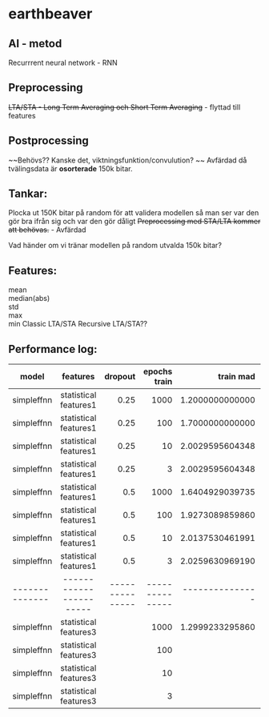 # earthbeaver

## AI - metod
Recurrrent neural network - RNN

## Preprocessing
~~LTA/STA - Long Term Averaging och Short Term Averaging~~ - flyttad till features

## Postprocessing
~~Behövs?? Kanske det, viktningsfunktion/convulution?  ~~
Avfärdad då tvälingsdata är **osorterade** 150k bitar.



## Tankar:
Plocka ut 150K bitar på random för att validera modellen så man ser var den gör bra ifrån sig och var den gör dåligt
~~Preprocessing med STA/LTA kommer att behövas.~~ - Avfärdad

Vad händer om vi tränar modellen på random utvalda 150k bitar?

## Features:
mean  
median(abs)  
std  
max  
min
Classic LTA/STA
Recursive LTA/STA??

##  Performance log:

| model         | features              | dropout       |epochs train  | train mad     | test mad |
| ------------- |:---------------------:|--------------:|--------------:| -------------:| --------:|
| simpleffnn    | statistical features1 | 0.25          | 1000          |1.2000000000000| 1.800    |
| simpleffnn    | statistical features1 | 0.25          | 100           |1.7000000000000| 1.672    |
| simpleffnn    | statistical features1 | 0.25          | 10            |2.0029595604348| 1.537    |
| simpleffnn    | statistical features1 | 0.25          | 3             |2.0029595604348| 1.540    |
| simpleffnn    | statistical features1 | 0.5           | 1000          |1.6404929039735| 1.650    |
| simpleffnn    | statistical features1 | 0.5           | 100           |1.9273089859860| 1.596    |
| simpleffnn    | statistical features1 | 0.5           | 10            |2.0137530461991| 1.531    |
| simpleffnn    | statistical features1 | 0.5           | 3             |2.0259630969190| 1.497    |
| --------------|-----------------------|---------------|---------------|---------------|----------|
| simpleffnn    | statistical features3 |               | 1000          |1.2999233295860|          |
| simpleffnn    | statistical features3 |               | 100           |               |          |
| simpleffnn    | statistical features3 |               | 10            |               |          |
| simpleffnn    | statistical features3 |               | 3             |               |          |












